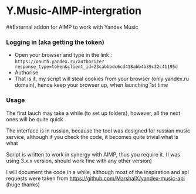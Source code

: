# Y.Music-AIMP-intergration


##External addon for AIMP to work with Yandex Music


### Logging in (aka getting the token)
  - Open your browser and type in the link : ```https://oauth.yandex.ru/authorize?response_type=token&client_id=23cabbbdc6cd418abb4b39c32c41195d```
  - Authorise
  - That is it, my script will steal cookies from your browser (only yandex.ru domain), hence keep your browser up, when launching 1st time


### Usage
The first lauch may take a while (to set up folders), however, all the next ones will be quite quick

The interface is in russian, because the tool was designed for russian music service, although if you check the code, it becomes quite trivial what is what

Script is written to work in synergy with AIMP, thus you require it. (I was using 3.x.x version, should work fine with any other version)

I will document the code in a while, although most of the inspiration and api requests were taken from https://github.com/MarshalX/yandex-music-api (huge thanks)
